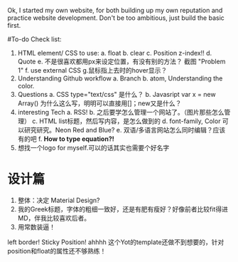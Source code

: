 Ok, I started my own website, for both building up my own reputation and practice website development.
Don't be too ambitious, just build the basic first.

#To-do Check list:
1. HTML element/ CSS to use:
  a. float
  b. clear
  c. Position
      z-index!!
  d. Quote
  e. 不是很喜欢都用px来设定位置，有没有别的方法？
      截图 "Problem 1"
  f. use external CSS
  g.鼠标指上去时的hover显示？
2. Understanding Github workflow
  a. Branch
  b. atom, Understanding the color.
3. Questions
  a. CSS type="text/css" 是什么？
  b. Javasript
      var x = new Array()  为什么这么写，明明可以直接用[]；new又是什么？
4. interesting Tech
  a. RSS!
  b. 之后要学怎么管理一个网站了。（图片那些怎么管理）
  c. HTML list标题，然后写内容，是怎么做到的
  d. font-family, Color 可以研究研究。Neon Red and Blue?
  e. 双语/多语言网站怎么同时编辑？应该有的吧
  f. **How to type equation?!**
5. 想找一个logo for myself.可以的话其实也需要个好名字

# 设计篇
1. 整体：决定 Material Design?
2. 我的Greek标题，字体的粗细一致好，还是有肥有瘦好？好像前者比较fit得进MD，伴我比较喜欢后者。
3. 用常数装逼！


left border! Sticky Position! ahhhh 这个Yot的template还做不到想要的，针对position和float的属性还不够熟练！
